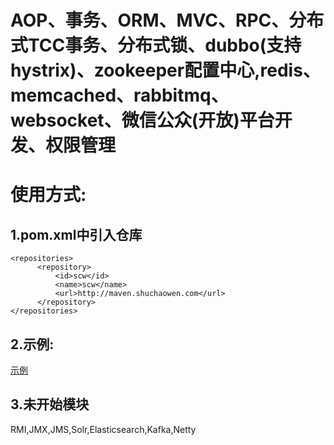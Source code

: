 # AOP、事务、ORM、MVC、RPC、分布式TCC事务、分布式锁、dubbo(支持hystrix)、zookeeper配置中心,redis、memcached、rabbitmq、websocket、微信公众(开放)平台开发、权限管理

使用方式:
========
1.pom.xml中引入仓库
-------------------
    <repositories>
		  <repository>
			  <id>scw</id>
			  <name>scw</name>
			  <url>http://maven.shuchaowen.com</url>
		  </repository>
    </repositories>
2.示例:
-----------------
[示例](https://github.com/wcnnkh/scw-example/blob/master/src/main/java/scw/example/ExampleApplication.java)

3.未开始模块
-----------------
RMI,JMX,JMS,Solr,Elasticsearch,Kafka,Netty
